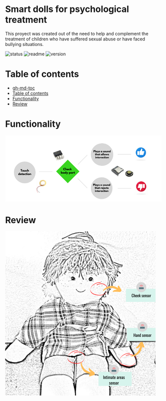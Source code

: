 # Smart dolls for psychological treatment

This proyect was created out of the need to help and complement the treatment of children who have suffered sexual abuse or have faced bullying situations.

![status](https://img.shields.io/badge/Status-finished-green) ![readme](https://img.shields.io/badge/readme-OK-green.svg?colorB=00C106) ![version](https://img.shields.io/badge/tag-v0.1-orange.svg)

Table of contents
=================

<!--ts-->
   * [gh-md-toc](#gh-md-toc)
   * [Table of contents](#table-of-contents)
   * [Functionality](#Functionality)
   * [Review](#Review)
     
<!--te-->

# Functionality
![Functionality Diagram](https://github.com/juanpbeloso/smartDolls/blob/master/images/diagram.png)

# Review
![Puppet](https://github.com/juanpbeloso/smartDolls/blob/master/images/puppet-func-diagram.png)
